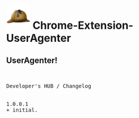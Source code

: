 <h1><img alt="" src="resources/icon.png" height="64" width="64"/> Chrome-Extension-UserAgenter</h1>

<h2>UserAgenter!</h2>

<img alt="" height="1" width="1" src="resources/screenshot_1.png"/>

<pre>
Developer's HUB / Changelog


1.0.0.1
+ initial.
</pre>

<!-- <a href="https://paypal.me/e1adkarak0"><img src="https://www.paypalobjects.com/webstatic/mktg/Logo/pp-logo-100px.png" alt="PayPal Donation"></a> -->
